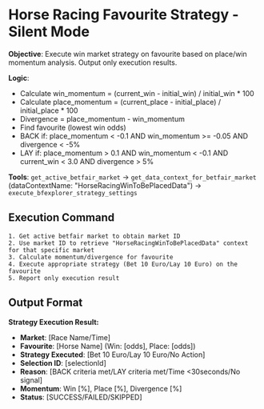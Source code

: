 # Horse Racing Favourite Strategy - Silent Mode

**Objective**: Execute win market strategy on favourite based on place/win momentum analysis. Output only execution results.

**Logic**:
- Calculate win_momentum = (current_win - initial_win) / initial_win * 100
- Calculate place_momentum = (current_place - initial_place) / initial_place * 100  
- Divergence = place_momentum - win_momentum
- Find favourite (lowest win odds)
- BACK if: place_momentum < -0.1 AND win_momentum >= -0.05 AND divergence < -5%
- LAY if: place_momentum > 0.1 AND win_momentum < -0.1 AND current_win < 3.0 AND divergence > 5%

**Tools**: `get_active_betfair_market` → `get_data_context_for_betfair_market` (dataContextName: "HorseRacingWinToBePlacedData") → `execute_bfexplorer_strategy_settings`

## Execution Command

```
1. Get active betfair market to obtain market ID
2. Use market ID to retrieve "HorseRacingWinToBePlacedData" context for that specific market
3. Calculate momentum/divergence for favourite
4. Execute appropriate strategy (Bet 10 Euro/Lay 10 Euro) on the favourite
5. Report only execution result
```

## Output Format

**Strategy Execution Result:**
- **Market**: [Race Name/Time]
- **Favourite**: [Horse Name] (Win: [odds], Place: [odds])
- **Strategy Executed**: [Bet 10 Euro/Lay 10 Euro/No Action]
- **Selection ID**: [selectionId]
- **Reason**: [BACK criteria met/LAY criteria met/Time <30seconds/No signal]
- **Momentum**: Win [%], Place [%], Divergence [%]
- **Status**: [SUCCESS/FAILED/SKIPPED]
